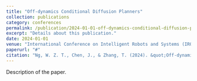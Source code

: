 ```yaml
---
title: "Off-dynamics Conditional Diffusion Planners"
collection: publications
category: conferences
permalink: /publication/2024-01-01-off-dynamics-conditional-diffusion-planners
excerpt: "Details about this publication."
date: 2024-01-01
venue: "International Conference on Intelligent Robots and Systems (IROS-2024)"
paperurl: "#"
citation: "Ng, W. Z. T., Chen, J., & Zhang, T. (2024). &quot;Off-dynamics Conditional Diffusion Planners.&quot; <i>International Conference on Intelligent Robots and Systems (IROS-2024)</i>."
---
```


Description of the paper. 